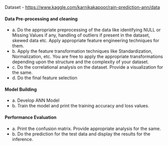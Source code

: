 

Dataset - https://www.kaggle.com/karnikakapoor/rain-prediction-ann/data



#### Data Pre-processing and cleaning

- a. Do the appropriate preprocessing of the data like identifying NULL or Missing Values if any, handling of outliers if present in the dataset, skewed data etc. Apply appropriate feature engineering techniques for them.
- b. Apply the feature transformation techniques like Standardization, Normalization, etc. You are free to apply the appropriate transformations depending upon the structure and the complexity of your dataset.
- c. Do the correlational analysis on the dataset. Provide a visualization for the same.
- d. Do the final feature selection

#### Model Building
- a. Develop ANN Model
- b. Train the model and print the training accuracy and loss values.


#### Performance Evaluation
- a. Print the confusion matrix. Provide appropriate analysis for the same.
- b. Do the prediction for the test data and display the results for the inference.
